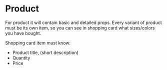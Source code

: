 # Product

For product it will contain basic and detailed props. Every variant of product must be its own item, so you can see in
shopping card what sizes/colors you have bought.



Shopping card item must know:
* Product title, (short description)
* Quantity 
* Price


